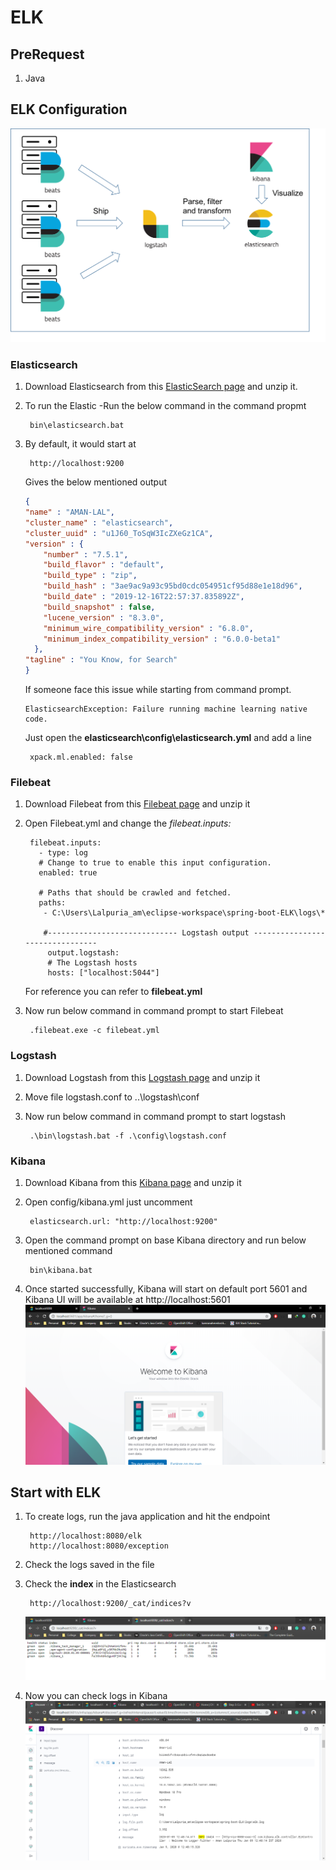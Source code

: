 # ELK

## PreRequest
1. Java

## ELK Configuration
![ELK Architecture](https://github.com/aman7797/spring-boot-ELK/blob/master/img/architecture.png)
### Elasticsearch

1. Download Elasticsearch from this [ElasticSearch page](https://www.elastic.co/downloads/elasticsearch) and unzip it.
2. To run the Elastic -Run the below command in the command propmt
	
		bin\elasticsearch.bat
		
3. By default, it would start at 
	
		http://localhost:9200
		
   Gives the below mentioned output
	
	```json
    {
    "name" : "AMAN-LAL",
    "cluster_name" : "elasticsearch",
    "cluster_uuid" : "u1J60_ToSqW3IcZXeGz1CA",
    "version" : {
        "number" : "7.5.1",
        "build_flavor" : "default",
        "build_type" : "zip",
        "build_hash" : "3ae9ac9a93c95bd0cdc054951cf95d88e1e18d96",
        "build_date" : "2019-12-16T22:57:37.835892Z",
        "build_snapshot" : false,
        "lucene_version" : "8.3.0",
        "minimum_wire_compatibility_version" : "6.8.0",
        "minimum_index_compatibility_version" : "6.0.0-beta1"
      },
    "tagline" : "You Know, for Search"
    }
    ```
    If someone face this issue while starting from command prompt.

       ElasticsearchException: Failure running machine learning native code.

    Just open the **elasticsearch\config\elasticsearch.yml** and add a line
      
        xpack.ml.enabled: false

### Filebeat
1. Download Filebeat from this [Filebeat page](https://www.elastic.co/downloads/beats/filebeat) and unzip it
2. Open Filebeat.yml and change the *filebeat.inputs:*

        filebeat.inputs:
          - type: log
          # Change to true to enable this input configuration.
          enabled: true

          # Paths that should be crawled and fetched. 
          paths:
           - C:\Users\Lalpuria_am\eclipse-workspace\spring-boot-ELK\logs\*

           #----------------------------- Logstash output --------------------------------
            output.logstash:
            # The Logstash hosts
            hosts: ["localhost:5044"]
    
    For reference you can refer to **filebeat.yml**

3. Now run below command in command prompt to start Filebeat
		
		.filebeat.exe -c filebeat.yml

### Logstash

1. Download Logstash from this [Logstash page](https://www.elastic.co/downloads/logstash) and unzip it
2. Move file logstash.conf to ..\logstash\conf
3. Now run below command in command prompt to start logstash
		
		.\bin\logstash.bat -f .\config\logstash.conf

### Kibana

1. Download Kibana from this [Kibana page](https://www.elastic.co/downloads/kibana) and unzip it
2. Open config/kibana.yml just uncomment 
  
        elasticsearch.url: "http://localhost:9200"
3. Open the command prompt on base Kibana directory and run below mentioned command

        bin\kibana.bat
4. Once started successfully, Kibana will start on default port 5601 and Kibana UI will be available at http://localhost:5601
![Kibana Homepage](https://github.com/aman7797/spring-boot-ELK/blob/master/img/kibana_start.png)


## Start with ELK

1. To create logs, run the java application and hit the endpoint

        http://localhost:8080/elk
        http://localhost:8080/exception
2. Check the logs saved in the file
3. Check the **index** in the Elasticsearch

        http://localhost:9200/_cat/indices?v
    ![Elasticsearch Index](https://github.com/aman7797/spring-boot-ELK/blob/master/img/Elasticsearch-index.png)
  
4. Now you can check logs in Kibana
  ![Kibana Logs](https://github.com/aman7797/spring-boot-ELK/blob/master/img/kibana_logs.png)